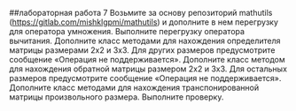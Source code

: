 ##лабораторная работа 7
Возьмите за основу репозиторий mathutils (https://gitlab.com/mishklgpmi/mathutils) и дополните в нем перегрузку для оператора умножения. Выполните перегрузку оператора вычитания. 
Дополните класс методами для нахождения определителя матрицы размерами 2х2 и 3х3. Для других размеров предусмотрите сообщение «Операция не поддерживается».
Дополните класс методом для нахождения обратной матрицы размером 2х2 и 3х3. Для остальных размеров предусмотрите сообщение «Операция не поддерживается».
Дополните класс методами для нахождения транспонированной матрицы произвольного размера.
Выполните проверку.

